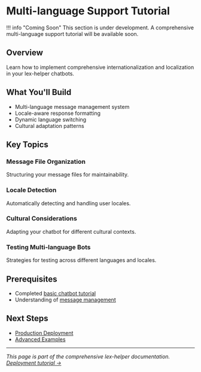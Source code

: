 # Multi-language Support Tutorial

!!! info "Coming Soon"
    This section is under development. A comprehensive multi-language support tutorial will be available soon.

## Overview

Learn how to implement comprehensive internationalization and localization in your lex-helper chatbots.

## What You'll Build

- Multi-language message management system
- Locale-aware response formatting
- Dynamic language switching
- Cultural adaptation patterns

## Key Topics

### Message File Organization
Structuring your message files for maintainability.

### Locale Detection
Automatically detecting and handling user locales.

### Cultural Considerations
Adapting your chatbot for different cultural contexts.

### Testing Multi-language Bots
Strategies for testing across different languages and locales.

## Prerequisites

- Completed [basic chatbot tutorial](basic-chatbot.md)
- Understanding of [message management](../guides/message-management.md)

## Next Steps

- [Production Deployment](production-deployment.md)
- [Advanced Examples](../examples/advanced-patterns.md)

---

*This page is part of the comprehensive lex-helper documentation. [Deployment tutorial →](production-deployment.md)*